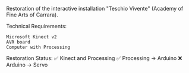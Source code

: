 Restoration of the interactive installation "Teschio Vivente" (Academy of Fine Arts of Carrara).

Technical Requirements:

    Microsoft Kinect v2
    AVR board
    Computer with Processing

Restoration Status:
✅ Kinect and Processing
✅ Processing → Arduino
❌ Arduino → Servo
